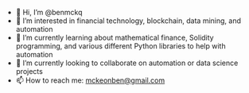 - 👋 Hi, I’m @benmckq
- 👀 I’m interested in financial technology, blockchain, data mining, and automation
- 🌱 I’m currently learning about mathematical finance, Solidity programming, and various different Python libraries to help with automation
- 💞️ I’m currently looking to collaborate on automation or data science projects
- 📫 How to reach me: mckeonben@gmail.com

<!---
benmckq/benmckq is a ✨ special ✨ repository because its `README.md` (this file) appears on your GitHub profile.
You can click the Preview link to take a look at your changes.
--->
